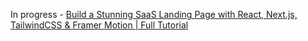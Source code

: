 In progress - [Build a Stunning SaaS Landing Page with React, Next.js, TailwindCSS & Framer Motion | Full Tutorial](https://youtu.be/7hi5zwO75yc?si=2-CbHJ_bAj9--Hw0)
